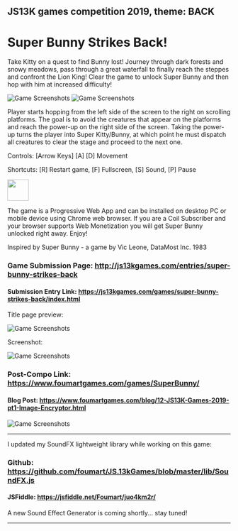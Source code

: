 ## JS13K games competition 2019, theme: BACK

# Super Bunny Strikes Back!

Take Kitty on a quest to find Bunny lost! Journey through dark forests and snowy meadows, pass through a great waterfall to finally reach the steppes and confront the Lion King! Clear the game to unlock Super Bunny and then hop with him at increased difficulty!

![Game Screenshots](https://www.foumartgames.com/games/SuperBunny/animation_bunny.gif)
![Game Screenshots](https://www.foumartgames.com/games/SuperBunny/animation_kitty.gif)

Player starts hopping from the left side of the screen to the right on scrolling platforms. The goal is to avoid the creatures that appear on the platforms and reach the power-up on the right side of the screen. Taking the power-up turns the player into Super Kitty/Bunny, at which point he must dispatch all creatures to clear the stage and proceed to the next one.

Controls: [Arrow Keys] [A] [D] Movement

Shortcuts: [R] Restart game, [F] Fullscreen, [S] Sound, [P] Pause

<img src="https://www.foumartgames.com/games/SuperBunny/icon.png" height="48" width="48">

The game is a Progressive Web App and can be installed on desktop PC or mobile device using Chrome web browser. If you are a Coil Subscriber and your browser supports Web Monetization you will get Super Bunny unlocked right away. Enjoy!

Inspired by Super Bunny - a game by Vic Leone, DataMost Inc. 1983

### Game Submission Page: http://js13kgames.com/entries/super-bunny-strikes-back
#### Submission Entry Link: https://js13kgames.com/games/super-bunny-strikes-back/index.html

Title page preview:

![Game Screenshots](https://www.foumartgames.com/games/SuperBunny/title_screen_preview.gif)

Screenshot:

![Game Screenshots](https://www.foumartgames.com/games/SuperBunny/screen_3_thumb.jpg)

### Post-Compo Link: https://www.foumartgames.com/games/SuperBunny/
#### Blog Post: https://www.foumartgames.com/blog/12-JS13K-Games-2019-pt1-Image-Encryptor.html

![Game Screenshots](https://www.foumartgames.com/games/SuperBunny/icon_225.png)

---

I updated my SoundFX lightweight library while working on this game:

### Github: https://github.com/foumart/JS.13kGames/blob/master/lib/SoundFX.js
#### JSFiddle: https://jsfiddle.net/Foumart/juo4km2r/

A new Sound Effect Generator is coming shortly... stay tuned!

---
